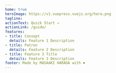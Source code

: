 ```yaml
---
home: true
heroImage: https://v1.vuepress.vuejs.org/hero.png
tagline: 
actionText: Quick Start →
actionLink: /guide/
features:
- title: Consept
  details: Feature 1 Description
- title: Patron
  details: Feature 2 Description
- title: Feature 3 Title
  details: Feature 3 Description
footer: Made by MASAAKI HARADA with ❤️
---
```

